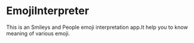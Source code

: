# EmojiInterpreter
This is an Smileys and People emoji interpretation app.It help you to know meaning of various emoji.
